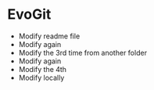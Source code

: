# EvoGit

- Modify readme file
- Modify again
- Modify the 3rd time from another folder
- Modify again
- Modify the 4th
- Modify locally

